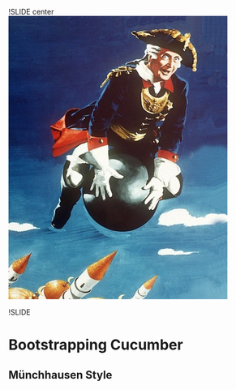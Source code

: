 !SLIDE center
![logo](muenchhausen.jpg)

!SLIDE 
# Bootstrapping Cucumber #
## Münchhausen Style ##
